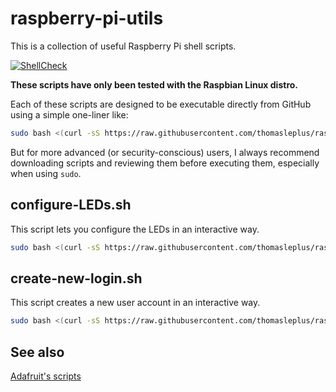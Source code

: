 # raspberry-pi-utils

This is a collection of useful Raspberry Pi shell scripts.

[![ShellCheck](https://github.com/thomasleplus/raspberry-pi-utils/workflows/ShellCheck/badge.svg)](https://github.com/thomasleplus/raspberry-pi-utils/actions?query=workflow:"ShellCheck")

**These scripts have only been tested with the Raspbian Linux distro.**

Each of these scripts are designed to be executable directly from GitHub using a simple one-liner like:

```sh
sudo bash <(curl -sS https://raw.githubusercontent.com/thomasleplus/raspberry-pi-utils/master/script.sh)
```

But for more advanced (or security-conscious) users, I always recommend downloading scripts and reviewing them before executing them, especially when using `sudo`.

## configure-LEDs.sh

This script lets you configure the LEDs in an interactive way.

```sh
sudo bash <(curl -sS https://raw.githubusercontent.com/thomasleplus/raspberry-pi-utils/master/configure-LEDs.sh)
```

## create-new-login.sh

This script creates a new user account in an interactive way.

```sh
sudo bash <(curl -sS https://raw.githubusercontent.com/thomasleplus/raspberry-pi-utils/master/create-new-login.sh)
```

## See also

[Adafruit's scripts](https://github.com/adafruit/Raspberry-Pi-Installer-Scripts)
